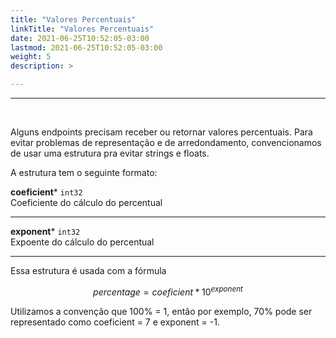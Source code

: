 ```yaml
---
title: "Valores Percentuais"
linkTitle: "Valores Percentuais"
date: 2021-06-25T10:52:05-03:00
lastmod: 2021-06-25T10:52:05-03:00
weight: 5
description: >

---
```


---
<br>

Alguns endpoints precisam receber ou retornar valores percentuais. Para evitar problemas de
representação e de arredondamento, convencionamos de usar uma estrutura pra evitar
strings e floats.

A estrutura tem o seguinte formato:

**coeficient*** `int32`
<br> Coeficiente do cálculo do percentual

---

**exponent*** `int32`
<br> Expoente do cálculo do percentual

---

Essa estrutura é usada com a fórmula

<script type="text/javascript"
  src="https://cdn.mathjax.org/mathjax/latest/MathJax.js?config=TeX-AMS-MML_HTMLorMML">
</script>

$$percentage = coeficient*10^{exponent}$$

Utilizamos a convenção que 100% = 1, então por exemplo, 70% pode ser representado como
coeficient = 7 e exponent = -1.
